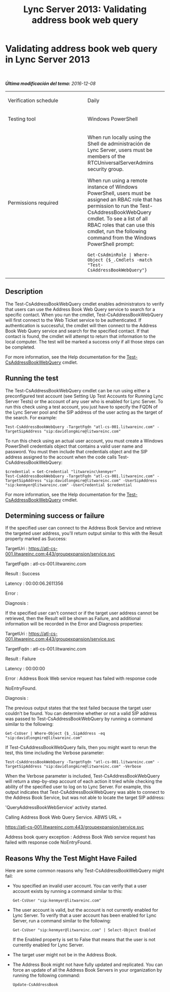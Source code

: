 ﻿---
title: 'Lync Server 2013: Validating address book web query'
TOCTitle: Validating address book web query
ms:assetid: e6ae0a5a-e131-4cfe-9a33-6e611831072d
ms:mtpsurl: https://technet.microsoft.com/es-es/library/Dn720925(v=OCS.15)
ms:contentKeyID: 62246716
ms.date: 01/07/2017
mtps_version: v=OCS.15
ms.translationtype: HT
---

# Validating address book web query in Lync Server 2013

 

_**Última modificación del tema:** 2016-12-08_


<table>
<colgroup>
<col style="width: 50%" />
<col style="width: 50%" />
</colgroup>
<tbody>
<tr class="odd">
<td><p>Verification schedule</p></td>
<td><p>Daily</p></td>
</tr>
<tr class="even">
<td><p>Testing tool</p></td>
<td><p>Windows PowerShell</p></td>
</tr>
<tr class="odd">
<td><p>Permissions required</p></td>
<td><p>When run locally using the Shell de administración de Lync Server, users must be members of the RTCUniversalServerAdmins security group.</p>
<p>When run using a remote instance of Windows PowerShell, users must be assigned an RBAC role that has permission to run the Test-CsAddressBookWebQuery cmdlet. To see a list of all RBAC roles that can use this cmdlet, run the following command from the Windows PowerShell prompt:</p>
<pre><code>Get-CsAdminRole | Where-Object {$_.Cmdlets -match &quot;Test-CsAddressBookWebQuery&quot;}</code></pre></td>
</tr>
</tbody>
</table>


## Description

The Test-CsAddressBookWebQuery cmdlet enables administrators to verify that users can use the Address Book Web Query service to search for a specific contact. When you run the cmdlet, Test-CsAddressBookWebQuery will first connect to the Web Ticket service to be authenticated. If authentication is successful, the cmdlet will then connect to the Address Book Web Query service and search for the specified contact. If that contact is found, the cmdlet will attempt to return that information to the local computer. The test will be marked a success only if all those steps can be completed.

For more information, see the Help documentation for the [Test-CsAddressBookWebQuery](test-csaddressbookwebquery.md) cmdlet.

## Running the test

The Test-CsAddressBookWebQuery cmdlet can be run using either a preconfigured test account (see Setting Up Test Accounts for Running Lync Server Tests) or the account of any user who is enabled for Lync Server. To run this check using a test account, you just have to specify the FQDN of the Lync Server pool and the SIP address of the user acting as the target of the search. For example:

    Test-CsAddressBookWebQuery -TargetFqdn "atl-cs-001.litwareinc.com" -TargetSipAddress "sip:davidlongmire@litwareinc.com"

To run this check using an actual user account, you must create a Windows PowerShell credentials object that contains a valid user name and password. You must then include that credentials object and the SIP address assigned to the account when the code calls Test-CsAddressBookWebQuery:

    $credential = Get-Credential "litwareinc\kenmyer"
    Test-CsAddressBookWebQuery -TargetFqdn "atl-cs-001.litwareinc.com" -TargetSipAddress "sip:davidlongmire@litwareinc.com" -UserSipAddress "sip:kenmyer@litwareinc.com" -UserCredential $credential

For more information, see the Help documentation for the [Test-CsAddressBookWebQuery](test-csaddressbookwebquery.md) cmdlet.

## Determining success or failure

If the specified user can connect to the Address Book Service and retrieve the targeted user address, you'll return output similar to this with the Result property marked as Success:

TargetUri : https://atl-cs-001.litwareinc.com:443/groupexpansion/service.svc

TargetFqdn : atl-cs-001.litwareinc.com

Result : Success

Latency : 00:00:06.2611356

Error :

Diagnosis :

If the specified user can't connect or if the target user address cannot be retrieved, then the Result will be shown as Failure, and additional information will be recorded in the Error and Diagnosis properties:

TargetUri : https://atl-cs-001.litwareinc.com:443/groupexpansion/service.svc

TargetFqdn : atl-cs-001.litwareinc.com

Result : Failure

Latency : 00:00:00

Error : Address Book Web service request has failed with response code

NoEntryFound.

Diagnosis :

The previous output states that the test failed because the target user couldn't be found. You can determine whether or not a valid SIP address was passed to Test-CsAddressBookWebQuery by running a command similar to the following:

    Get-CsUser | Where-Object {$_.SipAddress -eq "sip:davidlongmire@litwareinc.com"

If Test-CsAddressBookWebQuery fails, then you might want to rerun the test, this time including the Verbose parameter:

    Test-CsAddressBookWebQuery -TargetFqdn "atl-cs-001.litwareinc.com" -TargetSipAddress "sip:davidlongmire@litwareinc.com" -Verbose

When the Verbose parameter is included, Test-CsAddressBookWebQuery will return a step-by-step account of each action it tried while checking the ability of the specified user to log on to Lync Server. For example, this output indicates that Test-CsAddressBookWebQuery was able to connect to the Address Book Service, but was not able to locate the target SIP address:

'QueryAddressBookWebService' activity started.

Calling Address Book Web Query Service. ABWS URL =

https://atl-cs-001.litwareinc.com:443/groupexpansion/service.svc

Address book query exception : Address Book Web service request has failed with response code NoEntryFound.

## Reasons Why the Test Might Have Failed

Here are some common reasons why Test-CsAddressBookWebQuery might fail:

  - You specified an invalid user account. You can verify that a user account exists by running a command similar to this:
    
        Get-CsUser "sip:kenmyer@litwareinc.com"

  - The user account is valid, but the account is not currently enabled for Lync Server. To verify that a user account has been enabled for Lync Server, run a command similar to the following:
    
        Get-CsUser "sip:kenmyer@litwareinc.com" | Select-Object Enabled
    
    If the Enabled property is set to False that means that the user is not currently enabled for Lync Server.

  - The target user might not be in the Address Book.

  - The Address Book might not have fully updated and replicated. You can force an update of all the Address Book Servers in your organization by running the following command:
    
        Update-CsAddressBook

